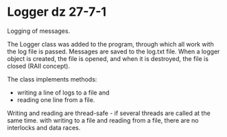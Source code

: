 # Logger dz 27-7-1
Logging of messages.

The Logger class was added to the program, through which all work with the log file is passed.
Messages are saved to the log.txt file. When a logger object is created, the file is opened,
and when it is destroyed, the file is closed (RAII concept).

The class implements methods:
- writing a line of logs to a file and
- reading one line from a file.

Writing and reading are thread-safe - if several threads are called at the same time. 
with writing to a file and reading from a file, there are no interlocks and data races.
